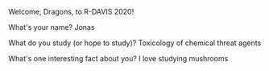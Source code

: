 Welcome, Dragons, to R-DAVIS 2020! 

What's your name? 
Jonas

What do you study (or hope to study)?
Toxicology of chemical threat agents

What's one interesting fact about you? 
I love studying mushrooms
